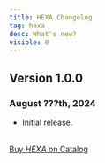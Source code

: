 ```yaml
---
title: HEXA Changelog
tag: hexa
desc: What's new?
visible: 0
---
```

## Version 1.0.0
### August ???th, 2024

- Initial release.

<br>
<a href="https://play.date/games/hexa" class="button">Buy <i>HEXA</i> on Catalog</a>